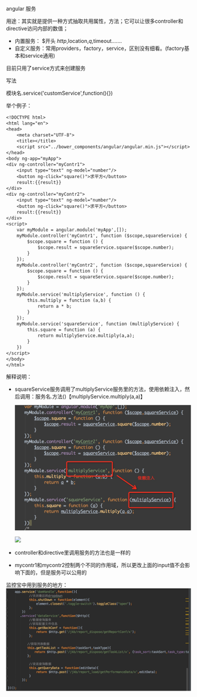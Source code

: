 angular 服务

用途：其实就是提供一种方式抽取共用属性，方法；它可以让很多controller和directive访问内部的数值；

- 内置服务：
$开头   $http,$location,$q,$timeout.......
- 自定义服务：常用providers，factory，service，区别没有细看。(factory基本和service通用)

目前只用了service方式来创建服务

写法

模块名.service('customService',function(){})

举个例子：

    <!DOCTYPE html>
    <html lang="en">
    <head>
        <meta charset="UTF-8">
        <title></title>
        <script src="../bower_components/angular/angular.min.js"></script>
    </head>
    <body ng-app="myApp">
    <div ng-controller="myContr1">
        <input type="text" ng-model="number"/>
        <button ng-click="square()">求平方</button>
        result:{{result}}
    </div>
    <div ng-controller="myContr2">
        <input type="text" ng-model="number"/>
        <button ng-click="square()">求平方</button>
        result:{{result}}
    </div>
    <script>
        var myModule = angular.module('myApp',[]);
        myModule.controller('myContr1', function ($scope,squareService) {
            $scope.square = function () {
                $scope.result = squareService.square($scope.number);
            }
        });
        myModule.controller('myContr2', function ($scope,squareService) {
            $scope.square = function () {
                $scope.result = squareService.square($scope.number);
            }
        });
        myModule.service('multiplyService', function () {
            this.multiply = function (a,b) {
                return a * b;
            }
        });
        myModule.service('squareService', function (multiplyService) {
            this.square = function (a) {
                return multiplyService.multiply(a,a);
            }
        })
    </script>
    </body>
    </html>

解释说明：

- squareService服务调用了multiplyService服务里的方法，使用依赖注入，然后调用：服务名.方法()【multiplyService.multiply(a,a)】

  ![](service_img/1.png)

  ![](foldername/2.png)
- controller和directive里调用服务的方法也是一样的
- mycontr1和mycontr2控制两个不同的作用域，所以更改上面的input值不会影响下面的，但是服务可以公用的


监控宝中用到服务的地方：
  ![](service_img/3.png)
